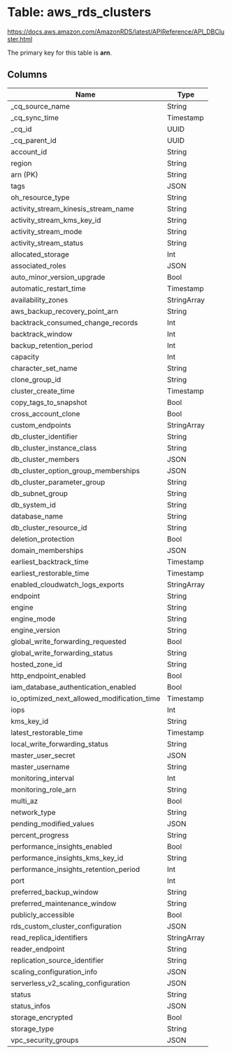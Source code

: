 # Table: aws_rds_clusters

https://docs.aws.amazon.com/AmazonRDS/latest/APIReference/API_DBCluster.html

The primary key for this table is **arn**.



## Columns
| Name          | Type          |
| ------------- | ------------- |
|_cq_source_name|String|
|_cq_sync_time|Timestamp|
|_cq_id|UUID|
|_cq_parent_id|UUID|
|account_id|String|
|region|String|
|arn (PK)|String|
|tags|JSON|
|oh_resource_type|String|
|activity_stream_kinesis_stream_name|String|
|activity_stream_kms_key_id|String|
|activity_stream_mode|String|
|activity_stream_status|String|
|allocated_storage|Int|
|associated_roles|JSON|
|auto_minor_version_upgrade|Bool|
|automatic_restart_time|Timestamp|
|availability_zones|StringArray|
|aws_backup_recovery_point_arn|String|
|backtrack_consumed_change_records|Int|
|backtrack_window|Int|
|backup_retention_period|Int|
|capacity|Int|
|character_set_name|String|
|clone_group_id|String|
|cluster_create_time|Timestamp|
|copy_tags_to_snapshot|Bool|
|cross_account_clone|Bool|
|custom_endpoints|StringArray|
|db_cluster_identifier|String|
|db_cluster_instance_class|String|
|db_cluster_members|JSON|
|db_cluster_option_group_memberships|JSON|
|db_cluster_parameter_group|String|
|db_subnet_group|String|
|db_system_id|String|
|database_name|String|
|db_cluster_resource_id|String|
|deletion_protection|Bool|
|domain_memberships|JSON|
|earliest_backtrack_time|Timestamp|
|earliest_restorable_time|Timestamp|
|enabled_cloudwatch_logs_exports|StringArray|
|endpoint|String|
|engine|String|
|engine_mode|String|
|engine_version|String|
|global_write_forwarding_requested|Bool|
|global_write_forwarding_status|String|
|hosted_zone_id|String|
|http_endpoint_enabled|Bool|
|iam_database_authentication_enabled|Bool|
|io_optimized_next_allowed_modification_time|Timestamp|
|iops|Int|
|kms_key_id|String|
|latest_restorable_time|Timestamp|
|local_write_forwarding_status|String|
|master_user_secret|JSON|
|master_username|String|
|monitoring_interval|Int|
|monitoring_role_arn|String|
|multi_az|Bool|
|network_type|String|
|pending_modified_values|JSON|
|percent_progress|String|
|performance_insights_enabled|Bool|
|performance_insights_kms_key_id|String|
|performance_insights_retention_period|Int|
|port|Int|
|preferred_backup_window|String|
|preferred_maintenance_window|String|
|publicly_accessible|Bool|
|rds_custom_cluster_configuration|JSON|
|read_replica_identifiers|StringArray|
|reader_endpoint|String|
|replication_source_identifier|String|
|scaling_configuration_info|JSON|
|serverless_v2_scaling_configuration|JSON|
|status|String|
|status_infos|JSON|
|storage_encrypted|Bool|
|storage_type|String|
|vpc_security_groups|JSON|